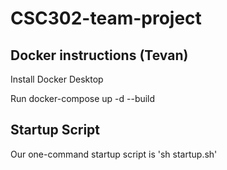 # CSC302-team-project

## Docker instructions (Tevan)

Install Docker Desktop

Run docker-compose up -d --build

## Startup Script 

Our one-command startup script is 'sh startup.sh'